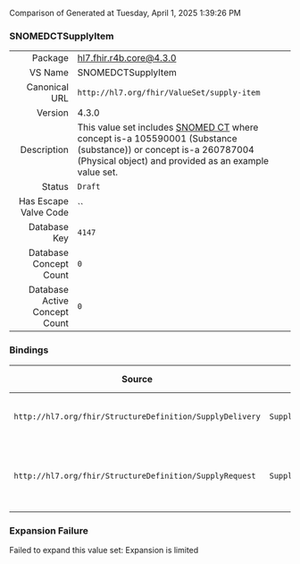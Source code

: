 Comparison of 
Generated at Tuesday, April 1, 2025 1:39:26 PM

### SNOMEDCTSupplyItem

|      |     |
| ---: | --- |
| Package | hl7.fhir.r4b.core@4.3.0 |
| VS Name | SNOMEDCTSupplyItem |
| Canonical URL | `http://hl7.org/fhir/ValueSet/supply-item` |
| Version | 4.3.0 |
| Description | This value set includes [SNOMED CT](http://snomed.info/sct) where concept is-a 105590001 (Substance (substance)) or  concept is-a 260787004 (Physical object)  and provided as an example value set. |
| Status | `Draft` |
| Has Escape Valve Code | `` |
| Database Key | `4147` |
| Database Concept Count | `0` |
| Database Active Concept Count | `0` |
### Bindings

| Source | Element | Binding | Strength | Element Short |
| ------ | ------- | ------- | -------- | ------------- |
| `http://hl7.org/fhir/StructureDefinition/SupplyDelivery` | `SupplyDelivery.suppliedItem.item[x]` | `http://hl7.org/fhir/ValueSet/supply-item` | `Example` | Medication, Substance, or Device supplied |
| `http://hl7.org/fhir/StructureDefinition/SupplyRequest` | `SupplyRequest.item[x]` | `http://hl7.org/fhir/ValueSet/supply-item` | `Example` | Medication, Substance, or Device requested to be supplied |

### Expansion Failure

Failed to expand this value set: Expansion is limited
